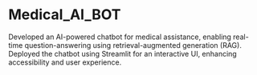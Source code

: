 # Medical_AI_BOT
Developed an AI-powered chatbot for medical assistance, enabling real-time question-answering using retrieval-augmented generation (RAG).
Deployed the chatbot using Streamlit for an interactive UI, enhancing accessibility and user experience.
